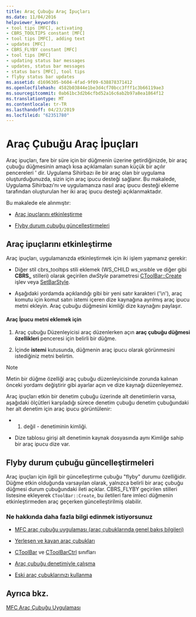 ```yaml
---
title: Araç Çubuğu Araç İpuçları
ms.date: 11/04/2016
helpviewer_keywords:
- tool tips [MFC], activating
- CBRS_TOOLTIPS constant [MFC]
- tool tips [MFC], adding text
- updates [MFC]
- CBRS_FLYBY constant [MFC]
- tool tips [MFC]
- updating status bar messages
- updates, status bar messages
- status bars [MFC], tool tips
- flyby status bar updates
ms.assetid: d1696305-b604-4fad-9f09-638878371412
ms.openlocfilehash: 4582b03844e1be3d4cf70bcc3fff1c3b66119ae3
ms.sourcegitcommit: 0ab61bc3d2b6cfbd52a16c6ab2b97a8ea1864f12
ms.translationtype: MT
ms.contentlocale: tr-TR
ms.lasthandoff: 04/23/2019
ms.locfileid: "62351780"
---
```

# <a name="toolbar-tool-tips"></a>Araç Çubuğu Araç İpuçları

Araç ipuçları, fare bir süre için bir düğmenin üzerine getirdiğinizde, bir araç çubuğu düğmesinin amaçlı kısa açıklamaları sunan küçük bir açılır pencereleri ' dir. Uygulama Sihirbazı ile bir araç olan bir uygulama oluşturduğunuzda, sizin için araç ipucu desteği sağlanır. Bu makalede, Uygulama Sihirbazı'nı ve uygulamanıza nasıl araç ipucu desteği ekleme tarafından oluşturulan her iki araç ipucu desteği açıklanmaktadır.

Bu makalede ele alınmıştır:

- [Araç ipuçlarını etkinleştirme](#_core_activating_tool_tips)

- [Flyby durum çubuğu güncelleştirmeleri](#_core_fly_by_status_bar_updates)

##  <a name="_core_activating_tool_tips"></a> Araç ipuçlarını etkinleştirme

Araç ipuçları, uygulamanızda etkinleştirmek için iki işlem yapmanız gerekir:

- Diğer stil cbrs_tooltıps stili eklemek (WS_CHILD ws_vısıble ve diğer gibi **CBRS_** stilleri) olarak geçirilen *dwStyle* parametresi [CToolBar::Create](../mfc/reference/ctoolbar-class.md#create) işlev veya [SetBarStyle](../mfc/reference/ccontrolbar-class.md#setbarstyle).

- Aşağıdaki yordamda açıklandığı gibi bir yeni satır karakteri ('\n'), araç komutu için komut satırı istemi içeren dize kaynağına ayrılmış araç ipucu metni ekleyin. Araç çubuğu düğmesini kimliği dize kaynağını paylaşır.

#### <a name="to-add-the-tool-tip-text"></a>Araç İpucu metni eklemek için

1. Araç çubuğu Düzenleyicisi araç düzenlerken açın **araç çubuğu düğmesi özellikleri** penceresi için belirli bir düğme.

1. İçinde **istemi** kutusunda, düğmenin araç ipucu olarak görünmesini istediğiniz metni belirtin.

> [!NOTE]
>  Metin bir düğme özelliği araç çubuğu düzenleyicisinde zorunda kalınan önceki yordamı değiştirir gibi ayarlar açın ve dize kaynağı düzenleyemez.

Araç ipuçları etkin bir denetim çubuğu üzerinde alt denetimlerin varsa, aşağıdaki ölçütleri karşıladığı sürece denetim çubuğu denetim çubuğundaki her alt denetim için araç ipucu görüntülenir:

- 1. değil - denetiminin kimliği.

- Dize tablosu girişi alt denetimin kaynak dosyasında aynı Kimliğe sahip bir araç ipucu dize var.

##  <a name="_core_fly_by_status_bar_updates"></a> Flyby durum çubuğu güncelleştirmeleri

Araç ipuçları için ilgili bir güncelleştirme çubuğu "flyby" durumu özelliğidir. Düğme etkin olduğunda varsayılan olarak, yalnızca belirli bir araç çubuğu düğmesi durum çubuğundaki ileti açıklar. CBRS_FLYBY geçirilen stilleri listesine ekleyerek `CToolBar::Create`, bu iletileri fare imleci düğmenin etkinleştirmeden araç geçerken güncelleştirilmiş olabilir.

### <a name="what-do-you-want-to-know-more-about"></a>Ne hakkında daha fazla bilgi edinmek istiyorsunuz

- [MFC araç çubuğu uygulaması (araç çubuklarında genel bakış bilgileri)](../mfc/mfc-toolbar-implementation.md)

- [Yerleşen ve kayan araç çubukları](../mfc/docking-and-floating-toolbars.md)

- [CToolBar](../mfc/reference/ctoolbar-class.md) ve [CToolBarCtrl](../mfc/reference/ctoolbarctrl-class.md) sınıfları

- [Araç çubuğu denetimiyle çalışma](../mfc/working-with-the-toolbar-control.md)

- [Eski araç çubuklarınızı kullanma](../mfc/using-your-old-toolbars.md)

## <a name="see-also"></a>Ayrıca bkz.

[MFC Araç Çubuğu Uygulaması](../mfc/mfc-toolbar-implementation.md)
